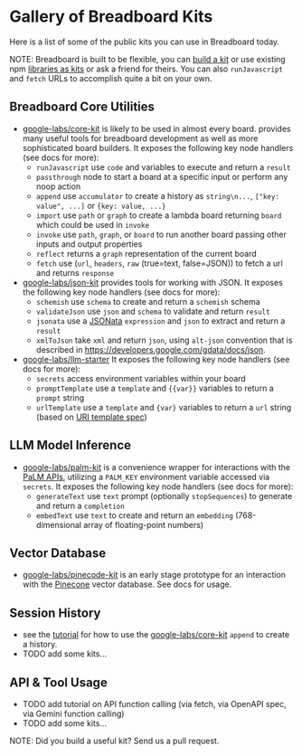 # Gallery of Breadboard Kits

Here is a list of some of the public kits you can use in Breadboard today.

NOTE: Breadboard is built to be flexible, you can [build a kit](./build-a-kit.md) or use existing npm [libraries as kits](./libraries-as-kits.md) or ask a friend for theirs. You can also `runJavascript` and `fetch` URLs to accomplish quite a bit on your own.

## Breadboard Core Utilities

- [google-labs/core-kit](https://github.com/breadboard-ai/breadboard/tree/main/packages/core-kit)
  is likely to be used in almost every board.
  provides many useful tools for breadboard development as well as more sophisticated board builders.
  It exposes the following key node handlers (see docs for more):
  - `runJavascript` use `code` and variables to execute and return a `result`
  - `passthrough` node to start a board at a specific input or perform any noop action
  - `append` use `accumulator` to create a history as `string\n...`, `["key: value", ...]` or `{key: value, ...}`
  - `import` use `path` or `graph` to create a lambda board returning `board` which could be used in `invoke`
  - `invoke` use `path`, `graph`, or `board` to run another board passing other inputs and output properties
  - `reflect` returns a `graph` representation of the current board
  - `fetch` use (`url`, `headers`, `raw` (true=text, false=JSON)) to fetch a url and returns `response`
- [google-labs/json-kit](https://github.com/breadboard-ai/breadboard/tree/main/packages/json-kit)
  provides tools for working with JSON.
  It exposes the following key node handlers (see docs for more):
  - `schemish` use `schema` to create and return a `schemish` schema
  - `validateJson` use `json` and `schema` to validate and return `result`
  - `jsonata` use a [JSONata](https://jsonata.org/) `expression` and `json` to extract and return a `result`
  - `xmlToJson` take `xml` and return `json`, using `alt-json` convention that is described in https://developers.google.com/gdata/docs/json.
- [google-labs/llm-starter](https://github.com/breadboard-ai/breadboard/tree/main/packages/llm-starter)
  It exposes the following key node handlers (see docs for more):
  - `secrets` access environment variables within your board
  - `promptTemplate` use a `template` and `{{var}}` variables to return a `prompt` string
  - `urlTemplate` use a `template` and `{var}` variables to return a `url` string (based on [URI template spec](https://tools.ietf.org/html/rfc6570))

## LLM Model Inference

- [google-labs/palm-kit](https://github.com/breadboard-ai/breadboard/tree/main/packages/palm-kit)
  is a convenience wrapper for interactions with the [PaLM APIs](https://developers.generativeai.google/), utilizing a `PALM_KEY` environment variable accessed via `secrets`.
  It exposes the following key node handlers (see docs for more):
  - `generateText` use `text` prompt (optionally `stopSequences`) to generate and return a `completion`
  - `embedText` use `text` to create and return an `embedding` (768-dimensional array of floating-point numbers)

## Vector Database

- [google-labs/pinecode-kit](https://github.com/breadboard-ai/breadboard/tree/main/packages/pinecone-kit)
  is an early stage prototype for an interaction with the [Pinecone](https://pinecone.io/) vector database.
  See docs for usage.

## Session History

- see the [tutorial](../tutorial/) for how to use the
  [google-labs/core-kit](https://github.com/breadboard-ai/breadboard/tree/main/packages/core-kit)
  `append` to create a history.
- TODO add some kits...

## API & Tool Usage

- TODO add tutorial on API function calling (via fetch, via OpenAPI spec, via Gemini function calling)
- TODO add some kits...

NOTE: Did you build a useful kit? Send us a pull request.
